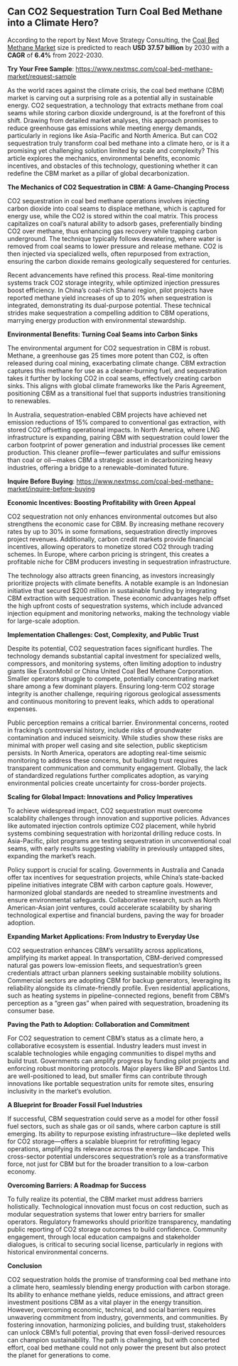 ## Can CO2 Sequestration Turn Coal Bed Methane into a Climate Hero? 

According to the report by Next Move Strategy Consulting, the [Coal Bed Methane Market](https://www.nextmsc.com/report/coal-bed-methane-market) size is predicted to reach **USD 37.57 billion** by 2030 with a **CAGR** of **6.4%** from 2022-2030.

**Try Your Free Sample**: https://www.nextmsc.com/coal-bed-methane-market/request-sample

As the world races against the climate crisis, the coal bed methane (CBM) market is carving out a surprising role as a potential ally in sustainable energy. CO2 sequestration, a technology that extracts methane from coal seams while storing carbon dioxide underground, is at the forefront of this shift. Drawing from detailed market analyses, this approach promises to reduce greenhouse gas emissions while meeting energy demands, particularly in regions like Asia-Pacific and North America. But can CO2 sequestration truly transform coal bed methane into a climate hero, or is it a promising yet challenging solution limited by scale and complexity? This article explores the mechanics, environmental benefits, economic incentives, and obstacles of this technology, questioning whether it can redefine the CBM market as a pillar of global decarbonization.

**The Mechanics of CO2 Sequestration in CBM: A Game-Changing Process**

CO2 sequestration in coal bed methane operations involves injecting carbon dioxide into coal seams to displace methane, which is captured for energy use, while the CO2 is stored within the coal matrix. This process capitalizes on coal’s natural ability to adsorb gases, preferentially binding CO2 over methane, thus enhancing gas recovery while trapping carbon underground. The technique typically follows dewatering, where water is removed from coal seams to lower pressure and release methane. CO2 is then injected via specialized wells, often repurposed from extraction, ensuring the carbon dioxide remains geologically sequestered for centuries.

Recent advancements have refined this process. Real-time monitoring systems track CO2 storage integrity, while optimized injection pressures boost efficiency. In China’s coal-rich Shanxi region, pilot projects have reported methane yield increases of up to 20% when sequestration is integrated, demonstrating its dual-purpose potential. These technical strides make sequestration a compelling addition to CBM operations, marrying energy production with environmental stewardship.

**Environmental Benefits: Turning Coal Seams into Carbon Sinks**

The environmental argument for CO2 sequestration in CBM is robust. Methane, a greenhouse gas 25 times more potent than CO2, is often released during coal mining, exacerbating climate change. CBM extraction captures this methane for use as a cleaner-burning fuel, and sequestration takes it further by locking CO2 in coal seams, effectively creating carbon sinks. This aligns with global climate frameworks like the Paris Agreement, positioning CBM as a transitional fuel that supports industries transitioning to renewables.

In Australia, sequestration-enabled CBM projects have achieved net emission reductions of 15% compared to conventional gas extraction, with stored CO2 offsetting operational impacts. In North America, where LNG infrastructure is expanding, pairing CBM with sequestration could lower the carbon footprint of power generation and industrial processes like cement production. This cleaner profile—fewer particulates and sulfur emissions than coal or oil—makes CBM a strategic asset in decarbonizing heavy industries, offering a bridge to a renewable-dominated future.

**Inquire Before Buying**: https://www.nextmsc.com/coal-bed-methane-market/inquire-before-buying 

**Economic Incentives: Boosting Profitability with Green Appeal**

CO2 sequestration not only enhances environmental outcomes but also strengthens the economic case for CBM. By increasing methane recovery rates by up to 30% in some formations, sequestration directly improves project revenues. Additionally, carbon credit markets provide financial incentives, allowing operators to monetize stored CO2 through trading schemes. In Europe, where carbon pricing is stringent, this creates a profitable niche for CBM producers investing in sequestration infrastructure.

The technology also attracts green financing, as investors increasingly prioritize projects with climate benefits. A notable example is an Indonesian initiative that secured $200 million in sustainable funding by integrating CBM extraction with sequestration. These economic advantages help offset the high upfront costs of sequestration systems, which include advanced injection equipment and monitoring networks, making the technology viable for large-scale adoption.

**Implementation Challenges: Cost, Complexity, and Public Trust**

Despite its potential, CO2 sequestration faces significant hurdles. The technology demands substantial capital investment for specialized wells, compressors, and monitoring systems, often limiting adoption to industry giants like ExxonMobil or China United Coal Bed Methane Corporation. Smaller operators struggle to compete, potentially concentrating market share among a few dominant players. Ensuring long-term CO2 storage integrity is another challenge, requiring rigorous geological assessments and continuous monitoring to prevent leaks, which adds to operational expenses.

Public perception remains a critical barrier. Environmental concerns, rooted in fracking’s controversial history, include risks of groundwater contamination and induced seismicity. While studies show these risks are minimal with proper well casing and site selection, public skepticism persists. In North America, operators are adopting real-time seismic monitoring to address these concerns, but building trust requires transparent communication and community engagement. Globally, the lack of standardized regulations further complicates adoption, as varying environmental policies create uncertainty for cross-border projects.

**Scaling for Global Impact: Innovations and Policy Imperatives**

To achieve widespread impact, CO2 sequestration must overcome scalability challenges through innovation and supportive policies. Advances like automated injection controls optimize CO2 placement, while hybrid systems combining sequestration with horizontal drilling reduce costs. In Asia-Pacific, pilot programs are testing sequestration in unconventional coal seams, with early results suggesting viability in previously untapped sites, expanding the market’s reach.

Policy support is crucial for scaling. Governments in Australia and Canada offer tax incentives for sequestration projects, while China’s state-backed pipeline initiatives integrate CBM with carbon capture goals. However, harmonized global standards are needed to streamline investments and ensure environmental safeguards. Collaborative research, such as North American-Asian joint ventures, could accelerate scalability by sharing technological expertise and financial burdens, paving the way for broader adoption.

**Expanding Market Applications: From Industry to Everyday Use**

CO2 sequestration enhances CBM’s versatility across applications, amplifying its market appeal. In transportation, CBM-derived compressed natural gas powers low-emission fleets, and sequestration’s green credentials attract urban planners seeking sustainable mobility solutions. Commercial sectors are adopting CBM for backup generators, leveraging its reliability alongside its climate-friendly profile. Even residential applications, such as heating systems in pipeline-connected regions, benefit from CBM’s perception as a “green gas” when paired with sequestration, broadening its consumer base.

**Paving the Path to Adoption: Collaboration and Commitment**

For CO2 sequestration to cement CBM’s status as a climate hero, a collaborative ecosystem is essential. Industry leaders must invest in scalable technologies while engaging communities to dispel myths and build trust. Governments can amplify progress by funding pilot projects and enforcing robust monitoring protocols. Major players like BP and Santos Ltd. are well-positioned to lead, but smaller firms can contribute through innovations like portable sequestration units for remote sites, ensuring inclusivity in the market’s evolution.

**A Blueprint for Broader Fossil Fuel Industries**

If successful, CBM sequestration could serve as a model for other fossil fuel sectors, such as shale gas or oil sands, where carbon capture is still emerging. Its ability to repurpose existing infrastructure—like depleted wells for CO2 storage—offers a scalable blueprint for retrofitting legacy operations, amplifying its relevance across the energy landscape. This cross-sector potential underscores sequestration’s role as a transformative force, not just for CBM but for the broader transition to a low-carbon economy.

**Overcoming Barriers: A Roadmap for Success**

To fully realize its potential, the CBM market must address barriers holistically. Technological innovation must focus on cost reduction, such as modular sequestration systems that lower entry barriers for smaller operators. Regulatory frameworks should prioritize transparency, mandating public reporting of CO2 storage outcomes to build confidence. Community engagement, through local education campaigns and stakeholder dialogues, is critical to securing social license, particularly in regions with historical environmental concerns.

**Conclusion**

CO2 sequestration holds the promise of transforming coal bed methane into a climate hero, seamlessly blending energy production with carbon storage. Its ability to enhance methane yields, reduce emissions, and attract green investment positions CBM as a vital player in the energy transition. However, overcoming economic, technical, and social barriers requires unwavering commitment from industry, governments, and communities. By fostering innovation, harmonizing policies, and building trust, stakeholders can unlock CBM’s full potential, proving that even fossil-derived resources can champion sustainability. The path is challenging, but with concerted effort, coal bed methane could not only power the present but also protect the planet for generations to come.

